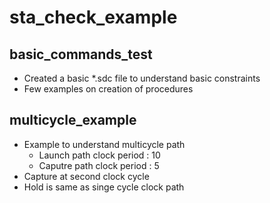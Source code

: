 # sta_check_example
## basic_commands_test
*   Created a basic *.sdc file to understand basic constraints
*   Few examples on creation of procedures
## multicycle_example
*  Example to understand multicycle path
    *  Launch path clock period : 10
    *  Caputre path clock period : 5
*  Capture at second clock cycle
*  Hold is same as singe cycle clock path
